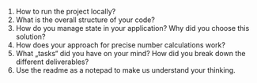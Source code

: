 01. How to run the project locally?
02. What is the overall structure of your code?
03. How do you manage state in your application? Why did you choose this solution?
04. How does your approach for precise number calculations work?
05. What „tasks“ did you have on your mind? How did you break down the different deliverables?
06. Use the readme as a notepad to make us understand your thinking.
